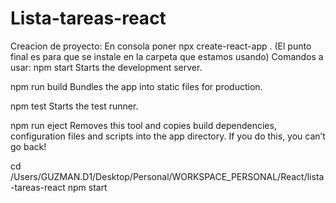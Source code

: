 # Lista-tareas-react
Creacion de proyecto:
    En consola poner npx create-react-app . (El punto final es para que se instale en la carpeta que estamos usando)
Comandos a usar:
    npm start
    Starts the development server.

  npm run build
    Bundles the app into static files for production.

  npm test
    Starts the test runner.

  npm run eject
    Removes this tool and copies build dependencies, configuration files
    and scripts into the app directory. If you do this, you can’t go back!

cd /Users/GUZMAN.D1/Desktop/Personal/WORKSPACE_PERSONAL/React/lista-tareas-react
  npm start




